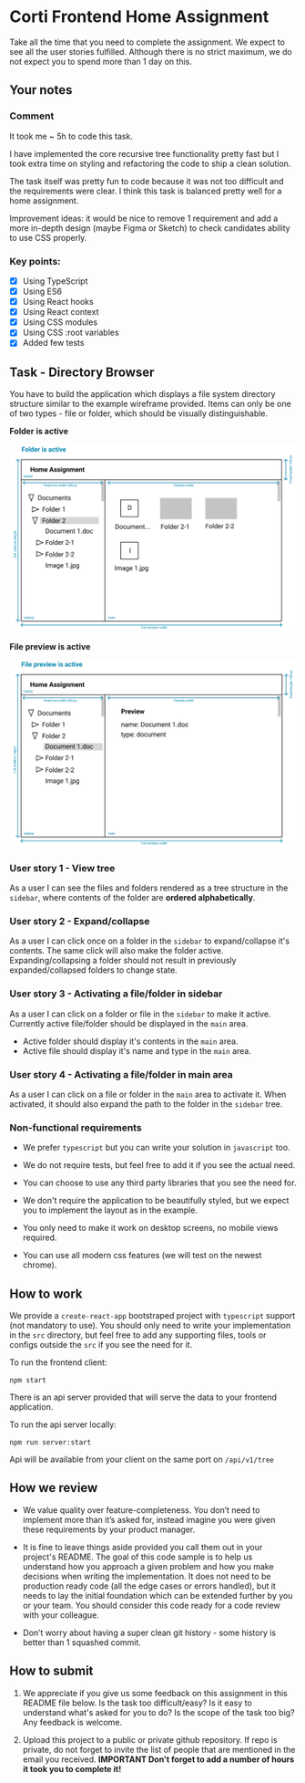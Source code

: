 # Corti Frontend Home Assignment

Take all the time that you need to complete the assignment. We expect to see all the user stories fulfilled. Although there is no strict maximum, we do not expect you to spend more than 1 day on this.

## Your notes

### Comment

It took me ~ 5h to code this task.

I have implemented the core recursive tree functionality pretty fast but I took extra time on styling and refactoring the code to ship a clean solution.

The task itself was pretty fun to code because it was not too difficult and the requirements were clear. I think this task is balanced pretty well for a home assignment.

Improvement ideas: it would be nice to remove 1 requirement and add a more in-depth design (maybe Figma or Sketch) to check candidates ability to use CSS properly.

### Key points:

- [x] Using TypeScript
- [x] Using ES6
- [x] Using React hooks
- [x] Using React context
- [x] Using CSS modules
- [x] Using CSS :root variables
- [x] Added few tests

## Task - Directory Browser

You have to build the application which displays a file system directory structure similar to the example wireframe provided. Items can only be one of two types - file or folder, which should be visually distinguishable.

**Folder is active**

![2](./example/2.png)

**File preview is active**

![2](./example/1.png)

### User story 1 - View tree

As a user I can see the files and folders rendered as a tree structure in the `sidebar`, where contents of the folder are **ordered alphabetically**.

### User story 2 - Expand/collapse

As a user I can click once on a folder in the `sidebar` to expand/collapse it's contents. The same click will also make the folder active. Expanding/collapsing a folder should not result in previously expanded/collapsed folders to change state.

### User story 3 - Activating a file/folder in sidebar

As a user I can click on a folder or file in the `sidebar` to make it active. Currently active file/folder should be displayed in the `main` area.

- Active folder should display it's contents in the `main` area.
- Active file should display it's name and type in the `main` area.

### User story 4 - Activating a file/folder in main area

As a user I can click on a file or folder in the `main` area to activate it. When activated, it should also expand the path to the folder in the `sidebar` tree.

### Non-functional requirements

- We prefer `typescript` but you can write your solution in `javascript` too.

- We do not require tests, but feel free to add it if you see the actual need.

- You can choose to use any third party libraries that you see the need for.

- We don't require the application to be beautifully styled, but we expect you to implement the layout as in the example.

- You only need to make it work on desktop screens, no mobile views required.

- You can use all modern css features (we will test on the newest chrome).

## How to work

We provide a `create-react-app` bootstraped project with `typescript` support (not mandatory to use). You should only need to write your implementation in the `src` directory, but feel free to add any supporting files, tools or configs outside the `src` if you see the need for it.

To run the frontend client:

```
npm start
```

There is an api server provided that will serve the data to your frontend application.

To run the api server locally:

```
npm run server:start
```

Api will be available from your client on the same port on `/api/v1/tree`

## How we review

- We value quality over feature-completeness. You don’t need to implement more than it’s asked for, instead imagine you were given these requirements by your product manager.

- It is fine to leave things aside provided you call them out in your project's README. The goal of this code sample is to help us understand how you approach a given problem and how you make decisions when writing the implementation. It does not need to be production ready code (all the edge cases or errors handled), but it needs to lay the initial foundation which can be extended further by you or your team. You should consider this code ready for a code review with your colleague.

- Don’t worry about having a super clean git history - some history is better than 1 squashed commit.

## How to submit

1. We appreciate if you give us some feedback on this assignment in this README file below. Is the task too difficult/easy? Is it easy to understand what's asked for you to do? Is the scope of the task too big? Any feedback is welcome.

1. Upload this project to a public or private github repository. If repo is private, do not forget to invite the list of people that are mentioned in the email you received. **IMPORTANT Don't forget to add a number of hours it took you to complete it!**
